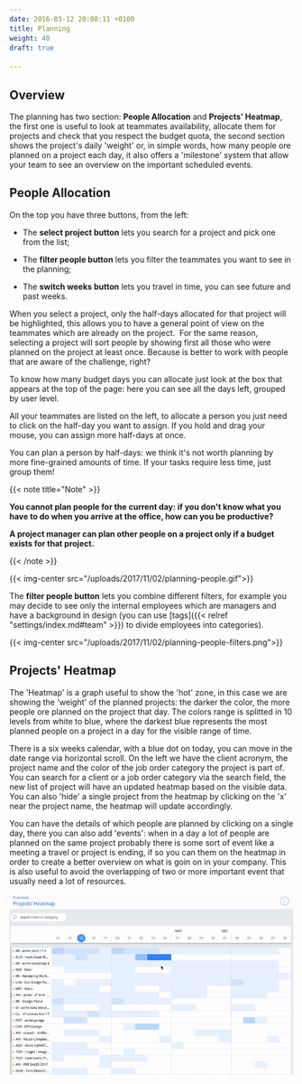 ```yaml
---
date: 2016-03-12 20:08:11 +0100
title: Planning
weight: 40
draft: true

---
```

## Overview

The planning has two section: **People Allocation** and **Projects' Heatmap**, the first one is useful to look at teammates availability, allocate them for projects and check that you respect the budget quota, the second section shows the project's daily 'weight' or, in simple words, how many people ore planned on a project each day, it also offers a 'milestone' system that allow your team to see an overview on the important scheduled events.

## People Allocation

On the top you have three buttons, from the left:

* The **select project button** lets you search for a project and pick one from the list;

* The **filter people button** lets you filter the teammates you want to see in the planning;

* The **switch weeks button** lets you travel in time, you can see future and past weeks.

When you select a project, only the half-days allocated for that project will be highlighted, this allows you to have a general point of view on the teammates which are already on the project.  For the same reason, selecting a project will sort people by showing first all those who were planned on the project at least once. Because is better to work with people that are aware of the challenge, right?

To know how many budget days you can allocate just look at the box that appears at the top of the page: here you can see all the days left, grouped by user level.

All your teammates are listed on the left, to allocate a person you just need to click on the half-day you want to assign. If you hold and drag your mouse, you can assign more half-days at once.

You can plan a person by half-days: we think it's not worth planning by more fine-grained amounts of time. If your tasks require less time, just group them!

{{< note title="Note" >}}

**You cannot plan people for the current day: if you don't know what you have to do when you arrive at the office, how can you be productive?**

**A project manager can plan other people on a project only if a budget exists for that project.**

{{< /note >}}

{{< img-center src="/uploads/2017/11/02/planning-people.gif">}}

The **filter people button** lets you combine different filters, for example you may decide to see only the internal employees which are managers and have a background in design (you can use \[tags\]({{< relref "settings/index.md#team" >}}) to divide employees into categories).

{{< img-center src="/uploads/2017/11/02/planning-people-filters.png">}}

## Projects' Heatmap

The 'Heatmap' is a graph useful to show the 'hot' zone, in this case we are showing the 'weight' of the planned projects: the darker the color, the more people ore planned on the project that day. The colors range is splitted in 10 levels from white to blue, where the darkest blue represents the most planned people on a project in a day for the visible range of time.

There is a six weeks calendar, with a blue dot on today, you can move in the date range via horizontal scroll. On the left we have the client acronym, the project name and the color of the job order category the project is part of. You can search for a client or a job order category via the search field, the new list of project will have an updated heatmap based on the visible data. You can also 'hide' a single project from the heatmap by clicking on the 'x' near the project name, the heatmap will update accordingly.

You can have the details of which people are planned by clicking on a single day, there you can also add 'events': when in a day a lot of people are planned on the same project probably there is some sort of event like a meeting a travel or project is ending, if so you can them on the heatmap in order to create a better overview on what is goin on in your company. This is also useful to avoid the overlapping of two or more important event that usually need a lot of resources. 

![](/uploads/2017/11/15/heatmap.gif)